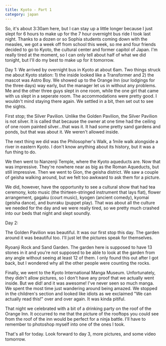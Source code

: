 ```yaml
---
title: Kyoto - Part 1
category: japan
---
```

So, it's about 3:30am here, but I can stay up a little longer because I just slept for 6 hours to make up for the 7 hour overnight bus ride I took last night. Thanks to a dozen or so Sophia students coming down with the measles, we got a week off from school this week, so me and four friends decided to go to Kyoto, the cultural center and former capitol of Japan. I'm really tired at the moment, so I can only tell about half of what we did tonight, but I'll do my best to make up for it tomorrow.

Day 1: We arrived by overnight bus in Kyoto at about 6am. Two things struck me about Kyoto station: 1) the inside looked like a Transformer and 2) the mascot was Astro Boy. We showed up to the Orange Inn (our lodgings for the three days) way early, but the manager let us in without any problems. Me and the other three guys slept in one room, while the one girl that came with us slept in a seperate room. The accommodations were pretty good. I wouldn't mind staying there again. We settled in a bit, then set out to see the sights.

First stop; the Silver Pavilion. Unlike the Golden Pavilion, the Silver Pavilion is not silver. It is called that because the owner at one time had the ceiling of one room painted silver...that was it. It had some pretty sand gardens and ponds, but that was about it. We weren't allowed inside.

The next thing we did was the Philosopher's Walk, a 1mile walk alongside a river in eastern Kyoto. I don't know anything about its history, but it was a fun thing to do.

We then went to Nanzenji Temple, where the Kyoto aqueducts are. Now that was impressive. They're nowhere near as big as the Roman Aqueducts, but still impressive. Then we went to Gion, the geisha district. We saw a couple of geisha walking around, but we felt too awkward to ask them for a picture.

We did, however, have the opportunity to see a cultural show that had tea ceremony, koto music (the thirteen-stringed instrument that lays flat), flower arrangement, gagaku (court music), kyogen (ancient comedy), kyomai (geisha dance), and bunraku (puppet play). That was about all the culture we needed for the day and we were really tired, so we pretty much crashed into our beds that night and slept soundly.

Day 2:

The Golden Pavilion was beautiful. It was our first stop this day. The garden around it was beautiful too. I'll just let the pictures speak for themselves.

Ryoanji Rock and Sand Garden. The garden here is supposed to have 13 stones in it and you're not supposed to be able to look at the garden from any angle without seeing at least 12 of them. I only found this out after I got back, but I wondered why all the other people were counting the rocks.

Finally, we went to the Kyoto International Manga Museum. Unfortunately, they didn't allow pictures, so I don't have any proof that we actually went inside. But we did! and it was awesome! I've never seen so much manga. We spent the most time just wandering around being amazed. We stopped in the children's section and looked like idiots as we exclaimed "We can actually read this!" over and over again. It was kinda pitiful.

That night we celebrated with a bit of a drinking party on the roof of the Orange Inn. It occurred to me that the picture of the rooftops you could see from the roof of the inn would be perfect for a ninja battle. I'll have to remember to photoshop myself into one of the ones I took.

That's all for today. Look forward to day 3, more pictures, and some video tomorrow.
